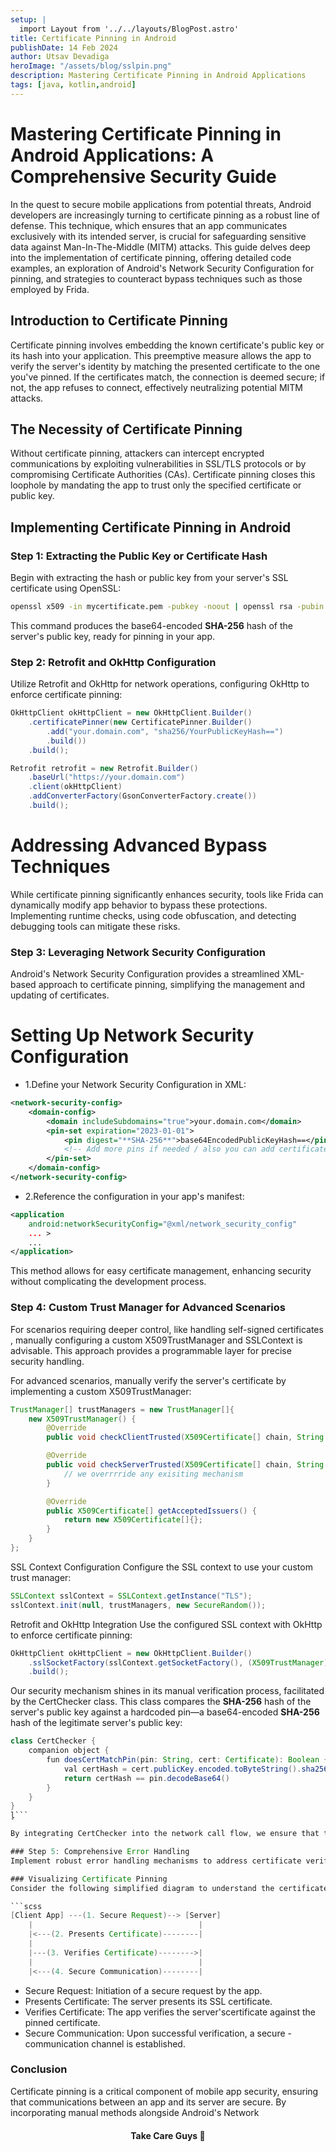 ```yaml
---
setup: |
  import Layout from '../../layouts/BlogPost.astro'
title: Certificate Pinning in Android
publishDate: 14 Feb 2024
author: Utsav Devadiga
heroImage: "/assets/blog/sslpin.png"
description: Mastering Certificate Pinning in Android Applications
tags: [java, kotlin,android]
---
```


# Mastering Certificate Pinning in Android Applications: A Comprehensive Security Guide

In the quest to secure mobile applications from potential threats, Android developers are increasingly turning to certificate pinning as a robust line of defense. This technique, which ensures that an app communicates exclusively with its intended server, is crucial for safeguarding sensitive data against Man-In-The-Middle (MITM) attacks. This guide delves deep into the implementation of certificate pinning, offering detailed code examples, an exploration of Android's Network Security Configuration for pinning, and strategies to counteract bypass techniques such as those employed by Frida.

## Introduction to Certificate Pinning

Certificate pinning involves embedding the known certificate's public key or its hash into your application. This preemptive measure allows the app to verify the server's identity by matching the presented certificate to the one you've pinned. If the certificates match, the connection is deemed secure; if not, the app refuses to connect, effectively neutralizing potential MITM attacks.

## The Necessity of Certificate Pinning

Without certificate pinning, attackers can intercept encrypted communications by exploiting vulnerabilities in SSL/TLS protocols or by compromising Certificate Authorities (CAs). Certificate pinning closes this loophole by mandating the app to trust only the specified certificate or public key.

## Implementing Certificate Pinning in Android

### Step 1: Extracting the Public Key or Certificate Hash

Begin with extracting the hash or public key from your server's SSL certificate using OpenSSL:

```bash
openssl x509 -in mycertificate.pem -pubkey -noout | openssl rsa -pubin -outform der | openssl dgst -sha256 -binary | openssl enc -base64
```
This command produces the base64-encoded **SHA-256** hash of the server's public key, ready for pinning in your app.

### Step 2: Retrofit and OkHttp Configuration

Utilize Retrofit and OkHttp for network operations, configuring OkHttp to enforce certificate pinning:

``` java
OkHttpClient okHttpClient = new OkHttpClient.Builder()
    .certificatePinner(new CertificatePinner.Builder()
        .add("your.domain.com", "sha256/YourPublicKeyHash==")
        .build())
    .build();

Retrofit retrofit = new Retrofit.Builder()
    .baseUrl("https://your.domain.com")
    .client(okHttpClient)
    .addConverterFactory(GsonConverterFactory.create())
    .build();
```
# Addressing Advanced Bypass Techniques
While certificate pinning significantly enhances security, tools like Frida can dynamically modify app behavior to bypass these protections. Implementing runtime checks, using code obfuscation, and detecting debugging tools can mitigate these risks.

### Step 3: Leveraging Network Security Configuration

Android's Network Security Configuration provides a streamlined XML-based approach to certificate pinning, simplifying the management and updating of certificates.

# Setting Up Network Security Configuration

- 1.Define your Network Security Configuration in XML:
```xml
<network-security-config>
    <domain-config>
        <domain includeSubdomains="true">your.domain.com</domain>
        <pin-set expiration="2023-01-01">
            <pin digest="**SHA-256**">base64EncodedPublicKeyHash==</pin>
            <!-- Add more pins if needed / also you can add certificates -->
        </pin-set>
    </domain-config>
</network-security-config>
```
- 2.Reference the configuration in your app's manifest:
```xml
<application
    android:networkSecurityConfig="@xml/network_security_config"
    ... >
    ...
</application>
```

This method allows for easy certificate management, enhancing security without complicating the development process.

### Step 4: Custom Trust Manager for Advanced Scenarios

For scenarios requiring deeper control, like handling self-signed certificates , manually configuring a custom X509TrustManager and SSLContext is advisable. This approach provides a programmable layer for precise security handling.

For advanced scenarios, manually verify the server's certificate by implementing a custom X509TrustManager:

``` java
TrustManager[] trustManagers = new TrustManager[]{
    new X509TrustManager() {
        @Override
        public void checkClientTrusted(X509Certificate[] chain, String authType) {}

        @Override
        public void checkServerTrusted(X509Certificate[] chain, String authType) {
            // we overrrride any exisiting mechanism
        }

        @Override
        public X509Certificate[] getAcceptedIssuers() {
            return new X509Certificate[]{};
        }
    }
};
```
SSL Context Configuration
Configure the SSL context to use your custom trust manager:

```java
SSLContext sslContext = SSLContext.getInstance("TLS");
sslContext.init(null, trustManagers, new SecureRandom());
```

Retrofit and OkHttp Integration
Use the configured SSL context with OkHttp to enforce certificate pinning:

```java
OkHttpClient okHttpClient = new OkHttpClient.Builder()
    .sslSocketFactory(sslContext.getSocketFactory(), (X509TrustManager)trustManagers[0])
    .build();

```


Our security mechanism shines in its manual verification process, facilitated by the CertChecker class. This class compares the **SHA-256** hash of the server's public key against a hardcoded pin—a base64-encoded **SHA-256** hash of the legitimate server's public key:

```  java
class CertChecker {
    companion object {
        fun doesCertMatchPin(pin: String, cert: Certificate): Boolean {
            val certHash = cert.publicKey.encoded.toByteString().sha256()
            return certHash == pin.decodeBase64()
        }
    }
}
l̥```

By integrating CertChecker into the network call flow, we ensure that the app communicates only with the intended server, effectively preventing MITM attacks.

### Step 5: Comprehensive Error Handling
Implement robust error handling mechanisms to address certificate verification failures, ensuring users are promptly informed about potential security issues.

### Visualizing Certificate Pinning
Consider the following simplified diagram to understand the certificate pinning process better:

```scss
[Client App] ---(1. Secure Request)--> [Server]
    |                                     |
    |<---(2. Presents Certificate)--------|
    |
    |---(3. Verifies Certificate)-------->|
    |                                     |
    |<---(4. Secure Communication)--------|

```

- Secure Request: Initiation of a secure request by the app.
- Presents Certificate: The server presents its SSL certificate.
- Verifies Certificate: The app verifies the server'scertificate against the pinned certificate.
- Secure Communication: Upon successful verification, a secure - communication channel is established.

### Conclusion
Certificate pinning is a critical component of mobile app security, ensuring that communications between an app and its server are secure. By incorporating manual methods alongside Android's Network

<div style="text-align:center;margin-top:20px;font-family:Inter;"><strong>Take Care Guys </strong>🤗</div>




